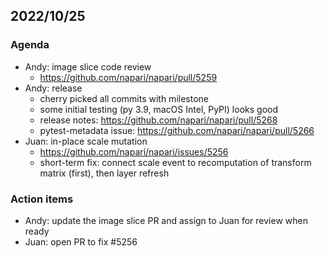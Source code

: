 ## 2022/10/25

### Agenda

- Andy: image slice code review
    - https://github.com/napari/napari/pull/5259
- Andy: release
    - cherry picked all commits with milestone
    - some initial testing (py 3.9, macOS Intel, PyPI) looks good
    - release notes: https://github.com/napari/napari/pull/5268
    - pytest-metadata issue: https://github.com/napari/napari/pull/5266
- Juan: in-place scale mutation
    - https://github.com/napari/napari/issues/5256
    - short-term fix: connect scale event to recomputation of transform matrix (first), then layer refresh
    

### Action items

- Andy: update the image slice PR and assign to Juan for review when ready
- Juan: open PR to fix #5256
